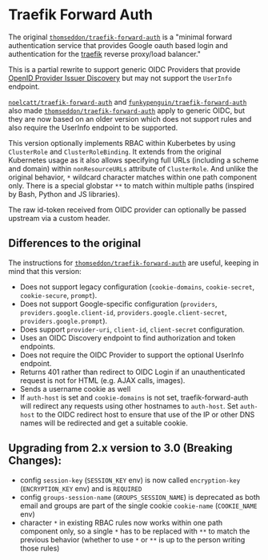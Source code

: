 
# Traefik Forward Auth

The original [`thomseddon/traefik-forward-auth`](https://github.com/thomseddon/traefik-forward-auth) is a "minimal forward authentication service that provides Google oauth based login and authentication for the [traefik](https://github.com/containous/traefik) reverse proxy/load balancer."

This is a partial rewrite to support generic OIDC Providers that provide [OpenID Provider Issuer Discovery](https://openid.net/specs/openid-connect-discovery-1_0.html) but may not support the `UserInfo` endpoint.

[`noelcatt/traefik-forward-auth`](https://github.com/noelcatt/traefik-forward-auth) and [`funkypenguin/traefik-forward-auth`](https://github.com/funkypenguin/traefik-forward-auth) also made [`thomseddon/traefik-forward-auth`](https://github.com/thomseddon/traefik-forward-auth) apply to generic OIDC, but they are now based on an older version which does not support rules and also require the UserInfo endpoint to be supported.

This version optionally implements RBAC within Kuberbetes by using `ClusterRole` and `ClusterRoleBinding`. It extends from the original Kubernetes usage as it also allows specifying full URLs (including a scheme and domain) within `nonResourceURLs` attribute of `ClusterRole`. And unlike the original behavior, `*` wildcard character matches within one path component only. There is a special globstar `**` to match within multiple paths (inspired by Bash, Python and JS libraries).

The raw id-token received from OIDC provider can optionally be passed upstream via a custom header.

## Differences to the original

The instructions for [`thomseddon/traefik-forward-auth`](https://github.com/thomseddon/traefik-forward-auth) are useful, keeping in mind that this version:

- Does not support legacy configuration (`cookie-domains`, `cookie-secret`, `cookie-secure`, `prompt`).
- Does not support Google-specific configuration (`providers`, `providers.google.client-id`, `providers.google.client-secret`, `providers.google.prompt`).
- Does support `provider-uri`, `client-id`, `client-secret` configuration.
- Uses an OIDC Discovery endpoint to find authorization and token endpoints.
- Does not require the OIDC Provider to support the optional UserInfo endpoint.
- Returns 401 rather than redirect to OIDC Login if an unauthenticated request is not for HTML (e.g. AJAX calls, images).
- Sends a username cookie as well
- If `auth-host` is set and `cookie-domains` is not set, traefik-forward-auth will redirect any requests using other hostnames to `auth-host`. Set `auth-host` to the OIDC redirect host to ensure that use of the IP or other DNS names will be redirected and get a suitable cookie.

## Upgrading from 2.x version to 3.0 (Breaking Changes):

- config `session-key` (`SESSION_KEY` env) is now called `encryption-key` (`ENCRYPTION_KEY` env) and is `REQUIRED`
- config `groups-session-name` (`GROUPS_SESSION_NAME`) is deprecated as both email and groups are part of the single cookie `cookie-name` (`COOKIE_NAME` env)
- character `*` in existing RBAC rules now works within one path component only, so a single `*` has to be replaced with `**` to match the previous behavior (whether to use `*` or `**` is up to the person writing those rules)

